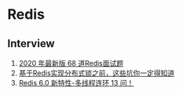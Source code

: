 # Redis


## Interview
1. [2020 年最新版 68 道Redis面试题](https://zhuanlan.zhihu.com/p/112944545)
2. [基于Redis实现分布式锁之前，这些坑你一定得知道](https://zhuanlan.zhihu.com/p/142758586)
3. [Redis 6.0 新特性-多线程连环 13 问！](https://mp.weixin.qq.com/s?__biz=MzU0OTk3ODQ3Ng==&mid=2247487835&idx=1&sn=6c08ba5b50c0ce2d49fb702692614575&chksm=fba6f958ccd1704eccba2ce81cd8cce059e7bdad36636efed69be7d51f08aeb7ff76b78ae356&scene=126&sessionid=1591057891&key=3d5c045e78d5674e80d5aa4cc4ab4716d4811ea7903b6bdff02237a9a70554c7bf8a01edc494f69ce6dd2cb5d05d453f37cfce0f55c305c183af89e3de111253f73d19ca8d2d47c36621bab7bece48bf&ascene=1&uin=MTgyNzM2NTQxOA%3D%3D&devicetype=Windows+10+x64&version=6209007b&lang=zh_CN&exportkey=A92tH0wCIAhPLkMpYRuPPPI%3D&pass_ticket=yQqWnsKveu2wN%2F8d4b68ic%2F4GtP8Yg0aUZOhmtEdQN5skodpFvxX0UE%2FmED0CH5X)